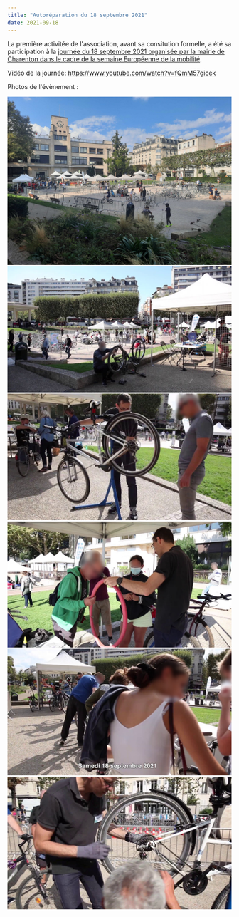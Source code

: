 ```yaml
---
title: "Autoréparation du 18 septembre 2021"
date: 2021-09-18
---
```


La première activitée de l'association, avant sa consitution formelle, a été sa participation à la [journée du 18 septembre 2021 organisée par la mairie de Charenton dans le cadre de la semaine Européenne de la mobilité](https://www.charenton.fr/actualites_evenements/pdf/2021_Bourse_aux_velos-21.pdf).

Vidéo de la journée: https://www.youtube.com/watch?v=fQmM57gicek

Photos de l'évènement : 

![1](/images/2021-09-18/1.jpg)
![2](/images/2021-09-18/2.jpg)
![3](/images/2021-09-18/3.jpg)
![4](/images/2021-09-18/4.jpg)
![5](/images/2021-09-18/5.jpg)
![6](/images/2021-09-18/6.jpg)
